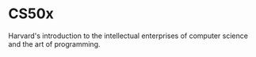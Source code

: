 # CS50x
Harvard's introduction to the intellectual enterprises of computer science and the art of programming.
